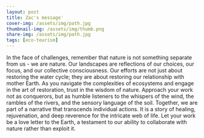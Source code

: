 ```yaml
---
layout: post
title: Zac's message'
cover-img: /assets/img/path.jpg
thumbnail-img: /assets/img/thumb.png
share-img: /assets/img/path.jpg
tags: [eco-tourism]
---
```


In the face of challenges, remember that nature is not something separate from us - we are nature. Our landscapes are reflections of our choices, our focus, and our collective consciousness. Our efforts are not just about restoring the water cycle; they are about restoring our relationship with mother Earth.
As you navigate the complexities of ecosystems and engage in the art of restoration, trust in the wisdom of nature. Approach your work not as conquerors, but as humble listeners to the whispers of the wind, the rambles of the rivers, and the sensory language of the soil.
Together, we are part of a narrative that transcends individual actions. It is a story of healing, rejuvenation, and deep reverence for the intricate web of life.
Let your work be a love letter to the Earth, a testament to our ability to collaborate with nature rather than exploit it.
